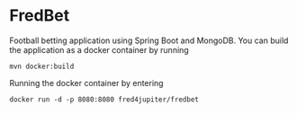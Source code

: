
# FredBet #

Football betting application using Spring Boot and MongoDB. You can build the application as a docker container by running

	mvn docker:build

Running the docker container by entering

	docker run -d -p 8080:8080 fred4jupiter/fredbet